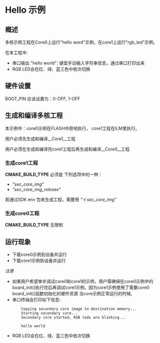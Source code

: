 # Hello 示例
## 概述

多核示例工程在Core0上运行"hello word"示例，在core1上运行"rgb_led"示例。

在本工程中:
 - 串口输出 "hello world"; 键盘手动输入字符串信息，通过串口打印出来
 - RGB LED会在红、绿、蓝三色中依次切换

## 硬件设置

  BOOT_PIN 应该设置为：0-OFF, 1-OFF


## 生成和编译多核工程

本示例中：core0示例在FLASH中原地执行， core1工程在ILM里执行。

用户必须先生成和编译__Core1__工程

用户必须在生成和编译完core1工程后再生成和编译__Core0__工程

### 生成core1工程
__CMAKE_BUILD_TYPE__ 必须是 下列选项中的一种：
- *"sec_core_img"*
- *"sec_core_img_release"*

若通过SDK env 包来生成工程，需要用 *"-t sec_core_img"*

### 生成core0工程
__CMAKE_BUILD_TYPE__ 无限制



## 运行现象

- 下载core0示例到设备并运行
- 下载core1示例到设备并运行

*注意*
- 如果用户希望单步调试core0和core1的示例，用户需确保在core0示例中的board_init()执行完后再调试core1示例。因为core1示例使用了需要core0 board_init()函数初始化的硬件资源
当core示例正常运行的时候,
- 串口终端会打印如下信息:
    ```shell
        Copying secondary core image to destination memory...
        Starting secondary core...
        Secondary core started, RGB leds are blinking...

        hello world
    ```
- RGB LED会在红、绿、蓝三色中依次切换
